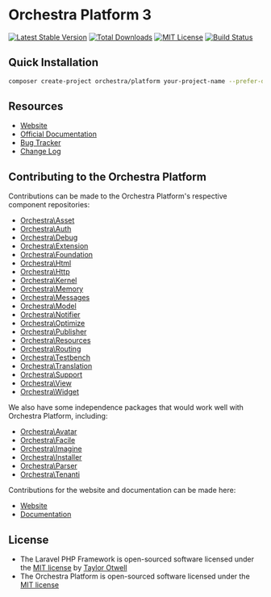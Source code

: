 # Orchestra Platform 3

[![Latest Stable Version](https://img.shields.io/github/release/orchestral/platform.svg?style=flat)](https://packagist.org/packages/orchestra/platform)
[![Total Downloads](https://img.shields.io/packagist/dt/orchestra/platform.svg?style=flat)](https://packagist.org/packages/orchestra/platform)
[![MIT License](https://img.shields.io/packagist/l/orchestra/platform.svg?style=flat)](https://packagist.org/packages/orchestra/platform)
[![Build Status](https://img.shields.io/travis/orchestral/platform/master.svg?style=flat)](https://travis-ci.org/orchestral/platform)

## Quick Installation

```bash
composer create-project orchestra/platform your-project-name --prefer-dist
```

## Resources

* [Website](http://orchestraplatform.com)
* [Official Documentation](http://orchestraplatform.com/docs/latest/)
* [Bug Tracker](https://github.com/orchestral/platform/issues)
* [Change Log](http://orchestraplatform.com/docs/latest/changes/)

## Contributing to the Orchestra Platform

Contributions can be made to the Orchestra Platform's respective component repositories:

* [Orchestra\Asset](https://github.com/orchestral/asset)
* [Orchestra\Auth](https://github.com/orchestral/auth)
* [Orchestra\Debug](https://github.com/orchestral/debug)
* [Orchestra\Extension](https://github.com/orchestral/extension)
* [Orchestra\Foundation](https://github.com/orchestral/foundation)
* [Orchestra\Html](https://github.com/orchestral/html)
* [Orchestra\Http](https://github.com/orchestral/http)
* [Orchestra\Kernel](https://github.com/orchestral/kernel)
* [Orchestra\Memory](https://github.com/orchestral/memory)
* [Orchestra\Messages](https://github.com/orchestral/messages)
* [Orchestra\Model](https://github.com/orchestral/model)
* [Orchestra\Notifier](https://github.com/orchestral/notifier)
* [Orchestra\Optimize](https://github.com/orchestral/optimize)
* [Orchestra\Publisher](https://github.com/orchestral/publisher)
* [Orchestra\Resources](https://github.com/orchestral/resources)
* [Orchestra\Routing](https://github.com/orchestral/routing)
* [Orchestra\Testbench](https://github.com/orchestral/testbench)
* [Orchestra\Translation](https://github.com/orchestral/translation)
* [Orchestra\Support](https://github.com/orchestral/support)
* [Orchestra\View](https://github.com/orchestral/view)
* [Orchestra\Widget](https://github.com/orchestral/widget)

We also have some independence packages that would work well with Orchestra Platform, including:

* [Orchestra\Avatar](https://github.com/orchestral/avatar)
* [Orchestra\Facile](https://github.com/orchestral/facile)
* [Orchestra\Imagine](https://github.com/orchestral/imagine)
* [Orchestra\Installer](https://github.com/orchestral/installer)
* [Orchestra\Parser](https://github.com/orchestral/parser)
* [Orchestra\Tenanti](https://github.com/orchestral/tenanti)

Contributions for the website and documentation can be made here:

* [Website](https://github.com/orchestral/orchestraplatform.com)
* [Documentation](https://github.com/orchestral/docs)

## License

* The Laravel PHP Framework is open-sourced software licensed under the [MIT license](http://opensource.org/licenses/MIT) by [Taylor Otwell](https://github.com/taylorotwell)
* The Orchestra Platform is open-sourced software licensed under the [MIT license](http://opensource.org/licenses/MIT)
